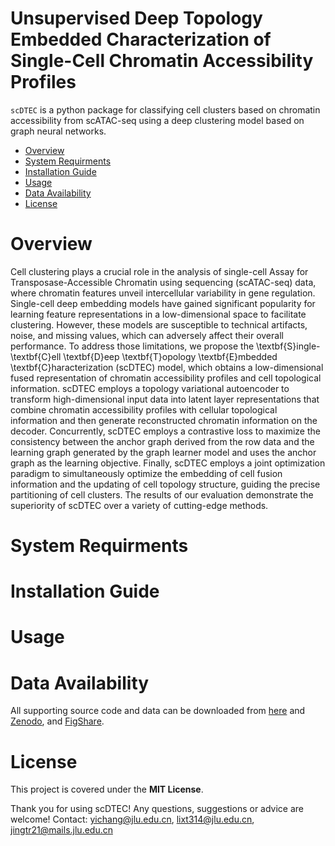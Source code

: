 # Unsupervised Deep Topology Embedded Characterization of Single-Cell Chromatin Accessibility Profiles

`scDTEC` is a python package for classifying cell clusters based on chromatin accessibility from scATAC-seq using a deep clustering model based on graph neural networks.

- [Overview](#overview)
- [System Requirments](#system-requirments)
- [Installation Guide](#installation-guide)
- [Usage](#Usage)
- [Data Availability](#data-availability)
- [License](#license)

# Overview
Cell clustering plays a crucial role in the analysis of single-cell Assay for Transposase-Accessible Chromatin using sequencing (scATAC-seq) data, where chromatin features unveil intercellular variability in gene regulation. Single-cell deep embedding models have gained significant popularity for learning feature representations in a low-dimensional space to facilitate clustering. However, these models are susceptible to technical artifacts, noise, and missing values, which can adversely affect their overall performance. To address those limitations, we propose the \textbf{S}ingle-\textbf{C}ell \textbf{D}eep \textbf{T}opology \textbf{E}mbedded \textbf{C}haracterization (scDTEC) model, which obtains a low-dimensional fused representation of chromatin accessibility profiles and cell topological information. scDTEC employs a topology variational autoencoder to transform high-dimensional input data into latent layer representations that combine chromatin accessibility profiles with cellular topological information and then generate reconstructed chromatin information on the decoder. Concurrently, scDTEC employs a contrastive loss to maximize the consistency between the anchor graph derived from the row data and the learning graph generated by the graph learner model and uses the anchor graph as the learning objective. Finally, scDTEC employs a joint optimization paradigm to simultaneously optimize the embedding of cell fusion information and the updating of cell topology structure, guiding the precise partitioning of cell clusters. The results of our evaluation demonstrate the superiority of scDTEC over a variety of cutting-edge methods.
# System Requirments

# Installation Guide

# Usage

# Data Availability
All supporting source code and data can be downloaded from <a href="https://github.com/jingtairan/scDTEC">here</a> and <a href="">Zenodo</a>, and <a href="">FigShare</a>.

# License
This project is covered under the **MIT License**.


Thank you for using scDTEC! Any questions, suggestions or advice are welcome!
Contact:  yichang@jlu.edu.cn, lixt314@jlu.edu.cn, jingtr21@mails.jlu.edu.cn
